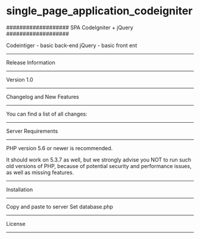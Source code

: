 # single_page_application_codeigniter

###################
SPA CodeIgniter + jQuery
###################

Codeintiger - basic back-end
jQuery - basic front ent

*******************
Release Information
*******************

Version 1.0

**************************
Changelog and New Features
**************************

You can find a list of all changes:

*******************
Server Requirements
*******************

PHP version 5.6 or newer is recommended. 

It should work on 5.3.7 as well, but we strongly advise you NOT to run
such old versions of PHP, because of potential security and performance
issues, as well as missing features.

************
Installation
************

Copy and paste to server
Set database.php

*******
License
*******



